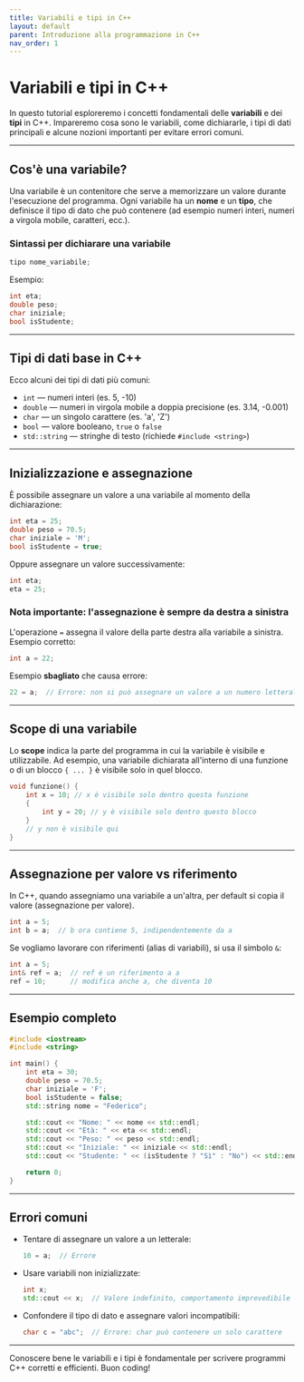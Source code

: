 ```yaml
---
title: Variabili e tipi in C++
layout: default
parent: Introduzione alla programmazione in C++
nav_order: 1
---
```

# Variabili e tipi in C++

In questo tutorial esploreremo i concetti fondamentali delle **variabili** e dei **tipi** in C++. Impareremo cosa sono le variabili, come dichiararle, i tipi di dati principali e alcune nozioni importanti per evitare errori comuni.

---

## Cos'è una variabile?

Una variabile è un contenitore che serve a memorizzare un valore durante l'esecuzione del programma. Ogni variabile ha un **nome** e un **tipo**, che definisce il tipo di dato che può contenere (ad esempio numeri interi, numeri a virgola mobile, caratteri, ecc.).

### Sintassi per dichiarare una variabile

```cpp
tipo nome_variabile;
```

Esempio:

```cpp
int eta;
double peso;
char iniziale;
bool isStudente;
```

---

## Tipi di dati base in C++

Ecco alcuni dei tipi di dati più comuni:

- `int` — numeri interi (es. 5, -10)
- `double` — numeri in virgola mobile a doppia precisione (es. 3.14, -0.001)
- `char` — un singolo carattere (es. 'a', 'Z')
- `bool` — valore booleano, `true` o `false`
- `std::string` — stringhe di testo (richiede `#include <string>`)

---

## Inizializzazione e assegnazione

È possibile assegnare un valore a una variabile al momento della dichiarazione:

```cpp
int eta = 25;
double peso = 70.5;
char iniziale = 'M';
bool isStudente = true;
```

Oppure assegnare un valore successivamente:

```cpp
int eta;
eta = 25;
```

### Nota importante: l'assegnazione è sempre da destra a sinistra

L'operazione `=` assegna il valore della parte destra alla variabile a sinistra.  
Esempio corretto:

```cpp
int a = 22;
```

Esempio **sbagliato** che causa errore:

```cpp
22 = a;  // Errore: non si può assegnare un valore a un numero letterale
```

---

## Scope di una variabile

Lo **scope** indica la parte del programma in cui la variabile è visibile e utilizzabile. Ad esempio, una variabile dichiarata all'interno di una funzione o di un blocco `{ ... }` è visibile solo in quel blocco.

```cpp
void funzione() {
    int x = 10; // x è visibile solo dentro questa funzione
    {
        int y = 20; // y è visibile solo dentro questo blocco
    }
    // y non è visibile qui
}
```

---

## Assegnazione per valore vs riferimento

In C++, quando assegniamo una variabile a un'altra, per default si copia il valore (assegnazione per valore).

```cpp
int a = 5;
int b = a;  // b ora contiene 5, indipendentemente da a
```

Se vogliamo lavorare con riferimenti (alias di variabili), si usa il simbolo `&`:

```cpp
int a = 5;
int& ref = a;  // ref è un riferimento a a
ref = 10;      // modifica anche a, che diventa 10
```

---

## Esempio completo

```cpp
#include <iostream>
#include <string>

int main() {
    int eta = 30;
    double peso = 70.5;
    char iniziale = 'F';
    bool isStudente = false;
    std::string nome = "Federico";

    std::cout << "Nome: " << nome << std::endl;
    std::cout << "Età: " << eta << std::endl;
    std::cout << "Peso: " << peso << std::endl;
    std::cout << "Iniziale: " << iniziale << std::endl;
    std::cout << "Studente: " << (isStudente ? "Sì" : "No") << std::endl;

    return 0;
}
```

---

## Errori comuni

- Tentare di assegnare un valore a un letterale:

    ```cpp
    10 = a;  // Errore
    ```

- Usare variabili non inizializzate:

    ```cpp
    int x;
    std::cout << x;  // Valore indefinito, comportamento imprevedibile
    ```

- Confondere il tipo di dato e assegnare valori incompatibili:

    ```cpp
    char c = "abc";  // Errore: char può contenere un solo carattere
    ```

---

Conoscere bene le variabili e i tipi è fondamentale per scrivere programmi C++ corretti e efficienti. Buon coding!